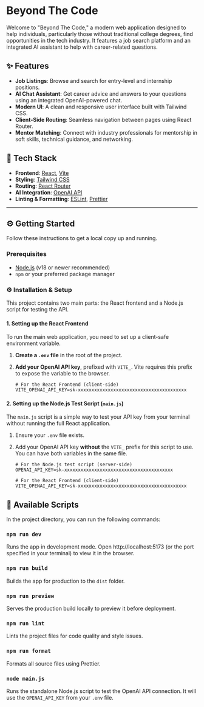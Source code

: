 # Beyond The Code

Welcome to "Beyond The Code," a modern web application designed to help individuals, particularly those without traditional college degrees, find opportunities in the tech industry. It features a job search platform and an integrated AI assistant to help with career-related questions.

## ✨ Features

- **Job Listings**: Browse and search for entry-level and internship positions.
- **AI Chat Assistant**: Get career advice and answers to your questions using an integrated OpenAI-powered chat.
- **Modern UI**: A clean and responsive user interface built with Tailwind CSS.
- **Client-Side Routing**: Seamless navigation between pages using React Router.
- **Mentor Matching**: Connect with industry professionals for mentorship in soft skills, technical guidance, and networking.

## 🚀 Tech Stack

- **Frontend**: [React](https://reactjs.org/), [Vite](https://vitejs.dev/)
- **Styling**: [Tailwind CSS](https://tailwindcss.com/)
- **Routing**: [React Router](https://reactrouter.com/)
- **AI Integration**: [OpenAI API](https://openai.com/docs)
- **Linting & Formatting**: [ESLint](https://eslint.org/), [Prettier](https://prettier.io/)

---

## ⚙️ Getting Started

Follow these instructions to get a local copy up and running.

### Prerequisites

- [Node.js](https://nodejs.org/en/) (v18 or newer recommended)
- `npm` or your preferred package manager

### ⚙️ Installation & Setup

This project contains two main parts: the React frontend and a Node.js script for testing the API.

#### 1. Setting up the React Frontend

To run the main web application, you need to set up a client-safe environment variable.

1.  **Create a `.env` file** in the root of the project.
2.  **Add your OpenAI API key**, prefixed with `VITE_`. Vite requires this prefix to expose the variable to the browser.

    ```env
    # For the React Frontend (client-side)
    VITE_OPENAI_API_KEY=sk-xxxxxxxxxxxxxxxxxxxxxxxxxxxxxxxxxxxxxxxx
    ```

#### 2. Setting up the Node.js Test Script (`main.js`)

The `main.js` script is a simple way to test your API key from your terminal without running the full React application.

1.  Ensure your `.env` file exists.
2.  Add your OpenAI API key **without** the `VITE_` prefix for this script to use. You can have both variables in the same file.

    ```env
    # For the Node.js test script (server-side)
    OPENAI_API_KEY=sk-xxxxxxxxxxxxxxxxxxxxxxxxxxxxxxxxxxxxxxxx
    
    # For the React Frontend (client-side)
    VITE_OPENAI_API_KEY=sk-xxxxxxxxxxxxxxxxxxxxxxxxxxxxxxxxxxxxxxxx
    ```

## 📜 Available Scripts

In the project directory, you can run the following commands:

### `npm run dev`

Runs the app in development mode. Open http://localhost:5173 (or the port specified in your terminal) to view it in the browser.

### `npm run build`

Builds the app for production to the `dist` folder.

### `npm run preview`

Serves the production build locally to preview it before deployment.

### `npm run lint`

Lints the project files for code quality and style issues.

### `npm run format`

Formats all source files using Prettier.

### `node main.js`

Runs the standalone Node.js script to test the OpenAI API connection. It will use the `OPENAI_API_KEY` from your `.env` file.
